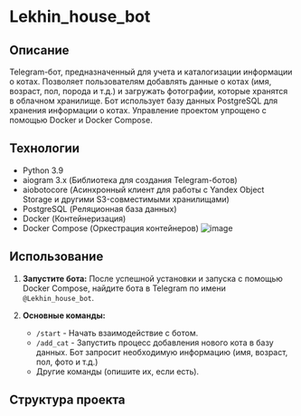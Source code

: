 # Lekhin_house_bot

## Описание

Telegram-бот, предназначенный для учета и каталогизации информации о котах. Позволяет пользователям добавлять данные о котах (имя, возраст, пол, порода и т.д.) и загружать фотографии, которые хранятся в облачном хранилище. Бот использует базу данных PostgreSQL для хранения информации о котах. Управление проектом упрощено с помощью Docker и Docker Compose.

## Технологии

*   Python 3.9
*   aiogram 3.x (Библиотека для создания Telegram-ботов)
*   aiobotocore (Асинхронный клиент для работы с Yandex Object Storage и другими S3-совместимыми хранилищами)
*   PostgreSQL (Реляционная база данных)
*   Docker (Контейнеризация)
*   Docker Compose (Оркестрация контейнеров)
![image](https://github.com/user-attachments/assets/7add085a-8378-4578-8393-d932c29c92eb)



## Использование

1.  **Запустите бота:** После успешной установки и запуска с помощью Docker Compose, найдите бота в Telegram по имени `@Lekhin_house_bot`.

2.  **Основные команды:**
    *   `/start` - Начать взаимодействие с ботом.
    *   `/add_cat` - Запустить процесс добавления нового кота в базу данных.  Бот запросит необходимую информацию (имя, возраст, пол, фото и т.д.)
    *   Другие команды (опишите их, если есть).

## Структура проекта

